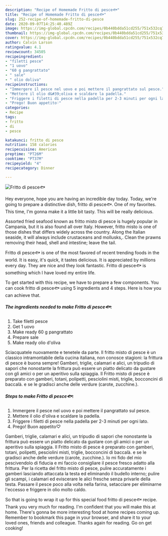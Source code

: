 ```yaml
---
description: "Recipe of Homemade Fritto di pesce🐟"
title: "Recipe of Homemade Fritto di pesce🐟"
slug: 252-recipe-of-homemade-fritto-di-pesce
date: 2020-09-07T14:25:40.489Z
image: https://img-global.cpcdn.com/recipes/0b440bdda51cd255/751x532cq70/fritto-di-pesce🐟-recipe-main-photo.jpg
thumbnail: https://img-global.cpcdn.com/recipes/0b440bdda51cd255/751x532cq70/fritto-di-pesce🐟-recipe-main-photo.jpg
cover: https://img-global.cpcdn.com/recipes/0b440bdda51cd255/751x532cq70/fritto-di-pesce🐟-recipe-main-photo.jpg
author: Calvin Larson
ratingvalue: 4.1
reviewcount: 34505
recipeingredient:
- "filetti pesce"
- "1 uovo"
- "60 g pangrattato"
- " sale"
- " olio doliva"
recipeinstructions:
- "Immergere il pesce nel uovo e poi mettere il pangrattato sul pesce."
- "Mettere il olio d&#39;oliva e scaldare la padella."
- "Friggere i filetti di pesce nella padella per 2-3 minuti per ogni lato."
- "Prego! Buon appetito♡"
categories:
- Recipe
tags:
- fritto
- di
- pesce

katakunci: fritto di pesce 
nutrition: 158 calories
recipecuisine: American
preptime: "PT26M"
cooktime: "PT37M"
recipeyield: "4"
recipecategory: Dinner

---
```



![Fritto di pesce🐟](https://img-global.cpcdn.com/recipes/0b440bdda51cd255/751x532cq70/fritto-di-pesce🐟-recipe-main-photo.jpg)

Hey everyone, hope you are having an incredible day today. Today, we're going to prepare a distinctive dish, fritto di pesce🐟. One of my favorites. This time, I'm gonna make it a little bit tasty. This will be really delicious.

Assorted fried seafood known as fritto misto di pesce is hugely popular in Campania, but it is also found all over Italy. However, fritto misto is one of those dishes that differs widely across the country. Along the Italian seaside, it will always include crustaceans and mollusks,. Clean the prawns removing their head, shell and intestine; leave the tail.

Fritto di pesce🐟 is one of the most favored of recent trending foods in the world. It is easy, it's quick, it tastes delicious. It is appreciated by millions every day. They are nice and they look fantastic. Fritto di pesce🐟 is something which I have loved my entire life.


To get started with this recipe, we have to prepare a few components. You can cook fritto di pesce🐟 using 5 ingredients and 4 steps. Here is how you can achieve that.

<!--inarticleads1-->

##### The ingredients needed to make Fritto di pesce🐟:

1. Take filetti pesce
1. Get 1 uovo
1. Make ready 60 g pangrattato
1. Prepare  sale
1. Make ready  olio d&#39;oliva


Sciacquatele nuovamente e tenetele da parte. Il fritto misto di pesce è un classico intramontabile della cucina italiana, non conosce stagioni: la frittura di pesce è buona sempre! Gamberi, triglie, calamari e alici, un tripudio di sapori che nonostante la frittura può essere un piatto delicato da gustare con gli amici o per un aperitivo sulla spiaggia. Il Fritto misto di pesce è preparato con gamberi, totani, polipetti, pesciolini misti, triglie, bocconcini di baccalà. e se le gradisci anche delle verdure (carote, zucchine.). 

<!--inarticleads2-->

##### Steps to make Fritto di pesce🐟:

1. Immergere il pesce nel uovo e poi mettere il pangrattato sul pesce.
1. Mettere il olio d&#39;oliva e scaldare la padella.
1. Friggere i filetti di pesce nella padella per 2-3 minuti per ogni lato.
1. Prego! Buon appetito♡


Gamberi, triglie, calamari e alici, un tripudio di sapori che nonostante la frittura può essere un piatto delicato da gustare con gli amici o per un aperitivo sulla spiaggia. Il Fritto misto di pesce è preparato con gamberi, totani, polipetti, pesciolini misti, triglie, bocconcini di baccalà. e se le gradisci anche delle verdure (carote, zucchine.). Io mi fido del mio pescivendolo di fiducia e mi faccio consigliare il pesce fresco adatto alla frittura. Per la ricetta del fritto misto di pesce, pulire accuratamente i gamberi lasciando attaccata la testa ed eliminando il budello interno; pulire gli scampi, i calamari ed eviscerare le alici fresche senza privarle della testa. Passare il pesce poco alla volta nella farina, setacciare per eliminarne l&#39;eccesso e friggere in olio molto caldo. 

So that is going to wrap it up for this special food fritto di pesce🐟 recipe. Thank you very much for reading. I'm confident that you will make this at home. There's gonna be more interesting food at home recipes coming up. Remember to bookmark this page in your browser, and share it to your loved ones, friends and colleague. Thanks again for reading. Go on get cooking!
